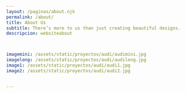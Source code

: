 ```yaml
---
layout: /paginas/about.njk
permalink: /about/
title: About Us
subtitle: There’s more to us than just creating beautiful designs.
descripcion: websiteabout



imagemini: /assets/static/proyectos/audi/audimini.jpg
imagelong: /assets/static/proyectos/audi/audilong.jpg
image1: /assets/static/proyectos/audi/audi1.jpg
image2: /assets/static/proyectos/audi/audi2.jpg


---
```

